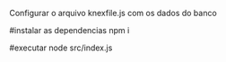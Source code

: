 Configurar o arquivo knexfile.js com os dados do banco

#instalar as dependencias
npm i

#executar
node src/index.js
